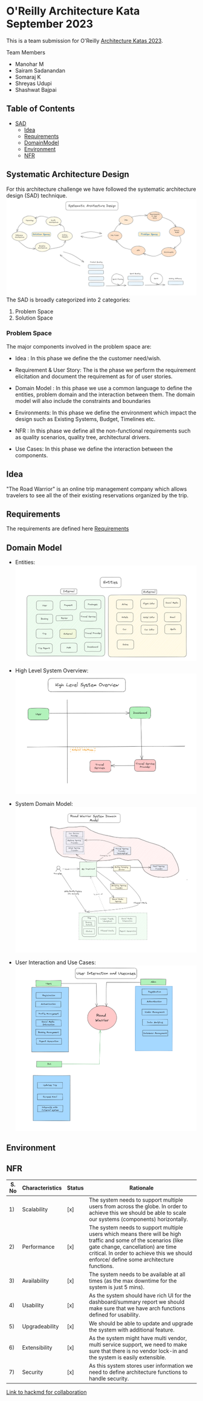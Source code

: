 # O'Reilly Architecture Kata September 2023

This is a team submission for O'Reilly [Architecture Katas 2023](https://learning.oreilly.com/featured/architectural-katas/).

Team Members

- Manohar M
- Sairam Sadanandan
- Somaraj K
- Shreyas Udupi
- Shashwat Bajpai

## Table of Contents

- [SAD](#systematic-architecture-design)
  - [Idea](#idea)
  - [Requirements](#requirements)
  - [DomainModel](#domain-model)
  - [Environment](#environment)
  - [NFR](#nfr)

## Systematic Architecture Design

For this architecture challenge we have followed the systematic architecture design (SAD) technique. ![SAD](.media/SAD.png)
The SAD is broadly categorized into 2 categories:

1) Problem Space
2) Solution Space

### Problem Space

The major components involved in the problem space are:

- Idea : In this phase we define the the customer need/wish.

- Requirement & User Story: The is the phase we perform the requirement elicitation and document the requirement as for of user stories.

- Domain Model : In this phase we use a common language to define the entities, problem domain and the interaction between them. The domain model will also include the constraints and boundaries

- Environments: In this phase we define the environment which impact the design such as Existing Systems, Budget, Timelines etc.

- NFR : In this phase we define all the non-functional requirements such as quality scenarios, quality tree, architectural drivers.

- Use Cases: In this phase we define the interaction between the components.  

## Idea

"The Road Warrior" is an online trip management company which allows travelers to see all the of their existing reservations organized by the trip.

## Requirements

The requirements are defined here [Requirements](Requirements.md)

## Domain Model

- Entities: ![Entities](.media/Entities.png)

- High Level System Overview: ![SystemOverview](.media/HighLevelSystemOverview.png)

- System Domain Model: ![SystemDomainModel](.media/DomainModel.png)

- User Interaction and Use Cases: ![UserInteractionAndUseCases](.media/UserInteractionAndUseCases.png)

## Environment

## NFR

| S. No  | Characteristics | Status | Rationale |
| ----------- | -----------| ----------- | ----------- |
| 1) | Scalability |  [x] | The system needs to support multiple users from across the globe. In order to achieve this we should be able to scale our systems (components) horizontally. |
| 2) | Performance |  [x] | The system needs to support multiple users which means there will be high traffic and some of the scenarios (like gate change, cancellation) are time critical. In order to achieve this we should enforce/ define some architecture functions. |
| 3) | Availability |  [x] | The system needs to be available at all times (as the max downtime for the system is just 5 mins). |
| 4) | Usability |  [x] | As the system should have rich UI for the dashboard/summary report we should make sure that we have arch functions defined for usability. |
| 5) | Upgradeability |  [x] | We should be able to update and upgrade the system with additional feature. |
| 6) | Extensibility |  [x] | As the system might have multi vendor, multi service support, we need to make sure that there is no vendor lock-in and the system is easily extensible. |
| 7) | Security |  [x] | As this system stores user information we need to define architecture functions to handle security. |



[Link to hackmd for collaboration](https://hackmd.io/HgB9KCpwTTO6bBkDJKlAMg)
